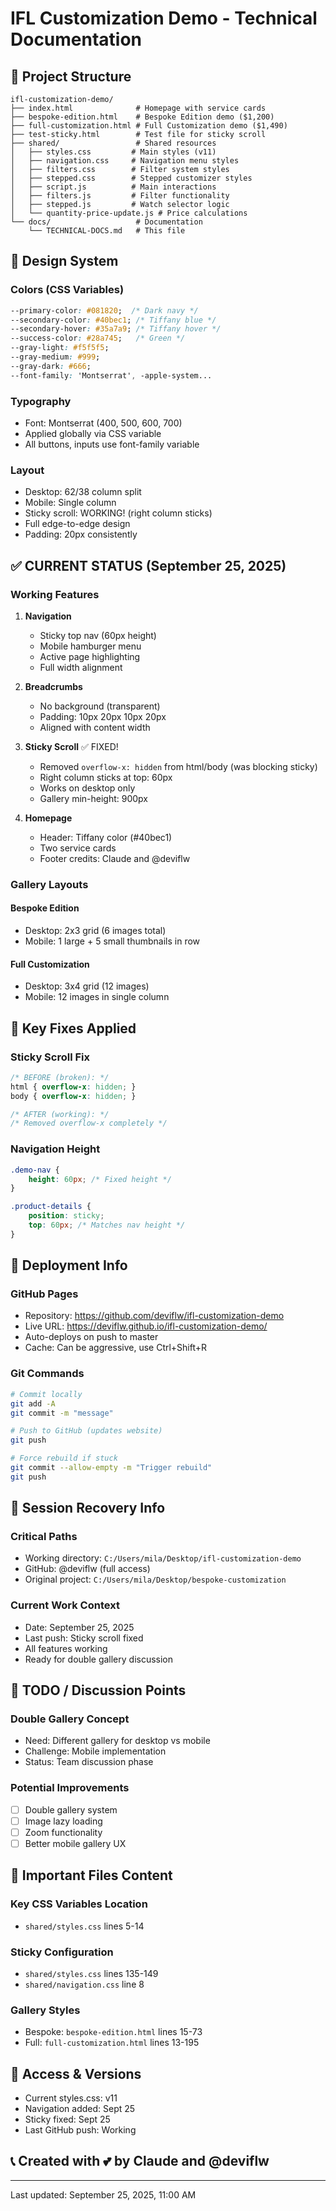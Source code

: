 # IFL Customization Demo - Technical Documentation

## 📁 Project Structure

```
ifl-customization-demo/
├── index.html              # Homepage with service cards
├── bespoke-edition.html    # Bespoke Edition demo ($1,200)
├── full-customization.html # Full Customization demo ($1,490)
├── test-sticky.html        # Test file for sticky scroll
├── shared/                 # Shared resources
│   ├── styles.css         # Main styles (v11)
│   ├── navigation.css     # Navigation menu styles
│   ├── filters.css        # Filter system styles
│   ├── stepped.css        # Stepped customizer styles
│   ├── script.js          # Main interactions
│   ├── filters.js         # Filter functionality
│   ├── stepped.js         # Watch selector logic
│   └── quantity-price-update.js # Price calculations
└── docs/                   # Documentation
    └── TECHNICAL-DOCS.md   # This file
```

## 🎨 Design System

### Colors (CSS Variables)
```css
--primary-color: #081820;  /* Dark navy */
--secondary-color: #40bec1; /* Tiffany blue */
--secondary-hover: #35a7a9; /* Tiffany hover */
--success-color: #28a745;   /* Green */
--gray-light: #f5f5f5;
--gray-medium: #999;
--gray-dark: #666;
--font-family: 'Montserrat', -apple-system...
```

### Typography
- Font: Montserrat (400, 500, 600, 700)
- Applied globally via CSS variable
- All buttons, inputs use font-family variable

### Layout
- Desktop: 62/38 column split
- Mobile: Single column
- Sticky scroll: WORKING! (right column sticks)
- Full edge-to-edge design
- Padding: 20px consistently

## ✅ CURRENT STATUS (September 25, 2025)

### Working Features
1. **Navigation** 
   - Sticky top nav (60px height)
   - Mobile hamburger menu
   - Active page highlighting
   - Full width alignment

2. **Breadcrumbs**
   - No background (transparent)
   - Padding: 10px 20px 10px 20px
   - Aligned with content width

3. **Sticky Scroll** ✅ FIXED!
   - Removed `overflow-x: hidden` from html/body (was blocking sticky)
   - Right column sticks at top: 60px
   - Works on desktop only
   - Gallery min-height: 900px

4. **Homepage**
   - Header: Tiffany color (#40bec1)
   - Two service cards
   - Footer credits: Claude and @deviflw

### Gallery Layouts

#### Bespoke Edition
- Desktop: 2x3 grid (6 images total)
- Mobile: 1 large + 5 small thumbnails in row

#### Full Customization  
- Desktop: 3x4 grid (12 images)
- Mobile: 12 images in single column

## 🔧 Key Fixes Applied

### Sticky Scroll Fix
```css
/* BEFORE (broken): */
html { overflow-x: hidden; }
body { overflow-x: hidden; }

/* AFTER (working): */
/* Removed overflow-x completely */
```

### Navigation Height
```css
.demo-nav {
    height: 60px; /* Fixed height */
}

.product-details {
    position: sticky;
    top: 60px; /* Matches nav height */
}
```

## 🚀 Deployment Info

### GitHub Pages
- Repository: https://github.com/deviflw/ifl-customization-demo
- Live URL: https://deviflw.github.io/ifl-customization-demo/
- Auto-deploys on push to master
- Cache: Can be aggressive, use Ctrl+Shift+R

### Git Commands
```bash
# Commit locally
git add -A
git commit -m "message"

# Push to GitHub (updates website)
git push

# Force rebuild if stuck
git commit --allow-empty -m "Trigger rebuild"
git push
```

## 📝 Session Recovery Info

### Critical Paths
- Working directory: `C:/Users/mila/Desktop/ifl-customization-demo`
- GitHub: @deviflw (full access)
- Original project: `C:/Users/mila/Desktop/bespoke-customization`

### Current Work Context
- Date: September 25, 2025
- Last push: Sticky scroll fixed
- All features working
- Ready for double gallery discussion

## 🎯 TODO / Discussion Points

### Double Gallery Concept
- Need: Different gallery for desktop vs mobile
- Challenge: Mobile implementation
- Status: Team discussion phase

### Potential Improvements
- [ ] Double gallery system
- [ ] Image lazy loading
- [ ] Zoom functionality
- [ ] Better mobile gallery UX

## 💾 Important Files Content

### Key CSS Variables Location
- `shared/styles.css` lines 5-14

### Sticky Configuration  
- `shared/styles.css` lines 135-149
- `shared/navigation.css` line 8

### Gallery Styles
- Bespoke: `bespoke-edition.html` lines 15-73
- Full: `full-customization.html` lines 13-195

## 🔐 Access & Versions

- Current styles.css: v11
- Navigation added: Sept 25
- Sticky fixed: Sept 25
- Last GitHub push: Working

## 📞 Created with 💕 by Claude and @deviflw

---

Last updated: September 25, 2025, 11:00 AM